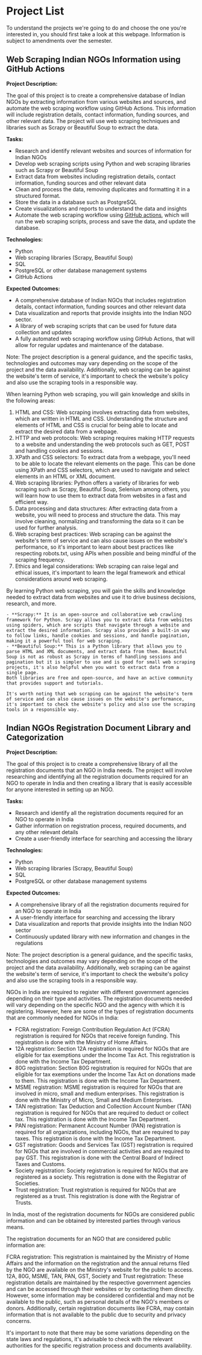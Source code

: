 # Project List

To understand the projects we're going to do and choose the one you're interested in, you should first take a look at this webpage. Information is subject to amendments over the semester.

## Web Scraping Indian NGOs Information using GitHub Actions

**Project Description:**

The goal of this project is to create a comprehensive database of Indian NGOs by extracting information from various websites and sources, and automate the web scraping workflow using GitHub Actions. This information will include registration details, contact information, funding sources, and other relevant data. The project will use web scraping techniques and libraries such as Scrapy or Beautiful Soup to extract the data.

**Tasks:**

- Research and identify relevant websites and sources of information for Indian NGOs
- Develop web scraping scripts using Python and web scraping libraries such as Scrapy or Beautiful Soup
- Extract data from websites including registration details, contact information, funding sources and other relevant data
- Clean and process the data, removing duplicates and formatting it in a structured format.
- Store the data in a database such as PostgreSQL
- Create visualizations and reports to understand the data and insights
- Automate the web scraping workflow using [GitHub actions](https://www.swyx.io/github-scraping), which will run the web scraping scripts, process and save the data, and update the database.

**Technologies:**

- Python
- Web scraping libraries (Scrapy, Beautiful Soup)
- SQL
- PostgreSQL or other database management systems
- GitHub Actions

**Expected Outcomes:**

- A comprehensive database of Indian NGOs that includes registration details, contact information, funding sources and other relevant data
- Data visualization and reports that provide insights into the Indian NGO sector.
- A library of web scraping scripts that can be used for future data collection and updates
- A fully automated web scraping workflow using GitHub Actions, that will allow for regular updates and maintenance of the database.

Note: The project description is a general guidance, and the specific tasks, technologies and outcomes may vary depending on the scope of the project and the data availability. Additionally, web scraping can be against the website's term of service, it's important to check the website's policy and also use the scraping tools in a responsible way.

When learning Python web scraping, you will gain knowledge and skills in the following areas:

1. HTML and CSS: Web scraping involves extracting data from websites, which are written in HTML and CSS. Understanding the structure and elements of HTML and CSS is crucial for being able to locate and extract the desired data from a webpage.
2. HTTP and web protocols: Web scraping requires making HTTP requests to a website and understanding the web protocols such as GET, POST and handling cookies and sessions.
3. XPath and CSS selectors: To extract data from a webpage, you'll need to be able to locate the relevant elements on the page. This can be done using XPath and CSS selectors, which are used to navigate and select elements in an HTML or XML document.
4. Web scraping libraries: Python offers a variety of libraries for web scraping such as Scrapy, Beautiful Soup, Selenium among others, you will learn how to use them to extract data from websites in a fast and efficient way.
5. Data processing and data structures: After extracting data from a website, you will need to process and structure the data. This may involve cleaning, normalizing and transforming the data so it can be used for further analysis.
6. Web scraping best practices: Web scraping can be against the website's term of service and can also cause issues on the website's performance, so it's important to learn about best practices like respecting robots.txt, using APIs when possible and being mindful of the scraping frequency.
7. Ethics and legal considerations: Web scraping can raise legal and ethical issues, it's important to learn the legal framework and ethical considerations around web scraping.

By learning Python web scraping, you will gain the skills and knowledge needed to extract data from websites and use it to drive business decisions, research, and more.

```{dropdown} Webscraping libraries
- **Scrapy:** It is an open-source and collaborative web crawling framework for Python. Scrapy allows you to extract data from websites using spiders, which are scripts that navigate through a website and extract the desired information. Scrapy also provides a built-in way to follow links, handle cookies and sessions, and handle pagination, making it a powerful tool for web scraping.
- **Beautiful Soup:** This is a Python library that allows you to parse HTML and XML documents, and extract data from them. Beautiful Soup is not as robust as Scrapy in terms of handling sessions and pagination but it is simpler to use and is good for small web scraping projects, it's also helpful when you want to extract data from a single page.
Both libraries are free and open-source, and have an active community that provides support and tutorials.

It's worth noting that web scraping can be against the website's term of service and can also cause issues on the website's performance, it's important to check the website's policy and also use the scraping tools in a responsible way.
```

## Indian NGOs Registration Document Library and Categorization

**Project Description:**

The goal of this project is to create a comprehensive library of all the registration documents that an NGO in India needs. The project will involve researching and identifying all the registration documents required for an NGO to operate in India and then creating a library that is easily accessible for anyone interested in setting up an NGO.

**Tasks:**

- Research and identify all the registration documents required for an NGO to operate in India
- Gather information on registration process, required documents, and any other relevant details
- Create a user-friendly interface for searching and accessing the library

**Technologies:**

- Python
- Web scraping libraries (Scrapy, Beautiful Soup)
- SQL
- PostgreSQL or other database management systems

**Expected Outcomes:**

- A comprehensive library of all the registration documents required for an NGO to operate in India
- A user-friendly interface for searching and accessing the library
- Data visualization and reports that provide insights into the Indian NGO sector
- Continuously updated library with new information and changes in the regulations

Note: The project description is a general guidance, and the specific tasks, technologies and outcomes may vary depending on the scope of the project and the data availability. Additionally, web scraping can be against the website's term of service, it's important to check the website's policy and also use the scraping tools in a responsible way.

NGOs in India are required to register with different government agencies depending on their type and activities. The registration documents needed will vary depending on the specific NGO and the agency with which it is registering. However, here are some of the types of registration documents that are commonly needed for NGOs in India:

- FCRA registration: Foreign Contribution Regulation Act (FCRA) registration is required for NGOs that receive foreign funding. This registration is done with the Ministry of Home Affairs.
- 12A registration: Section 12A registration is required for NGOs that are eligible for tax exemptions under the Income Tax Act. This registration is done with the Income Tax Department.
- 80G registration: Section 80G registration is required for NGOs that are eligible for tax exemptions under the Income Tax Act on donations made to them. This registration is done with the Income Tax Department.
- MSME registration: MSME registration is required for NGOs that are involved in micro, small and medium enterprises. This registration is done with the Ministry of Micro, Small and Medium Enterprises.
- TAN registration: Tax Deduction and Collection Account Number (TAN) registration is required for NGOs that are required to deduct or collect tax. This registration is done with the Income Tax Department.
- PAN registration: Permanent Account Number (PAN) registration is required for all organizations, including NGOs, that are required to pay taxes. This registration is done with the Income Tax Department.
- GST registration: Goods and Services Tax (GST) registration is required for NGOs that are involved in commercial activities and are required to pay GST. This registration is done with the Central Board of Indirect Taxes and Customs.
- Society registration: Society registration is required for NGOs that are registered as a society. This registration is done with the Registrar of Societies.
- Trust registration: Trust registration is required for NGOs that are registered as a trust. This registration is done with the Registrar of Trusts.

In India, most of the registration documents for NGOs are considered public information and can be obtained by interested parties through various means.

The registration documents for an NGO that are considered public information are:

FCRA registration: This registration is maintained by the Ministry of Home Affairs and the information on the registration and the annual returns filed by the NGO are available on the Ministry's website for the public to access.
12A, 80G, MSME, TAN, PAN, GST, Society and Trust registration: These registration details are maintained by the respective government agencies and can be accessed through their websites or by contacting them directly.
However, some information may be considered confidential and may not be available to the public, such as personal details of the NGO's members or donors. Additionally, certain registration documents like FCRA, may contain information that is not available to the public due to security and privacy concerns.

It's important to note that there may be some variations depending on the state laws and regulations, it's advisable to check with the relevant authorities for the specific registration process and documents availability.
